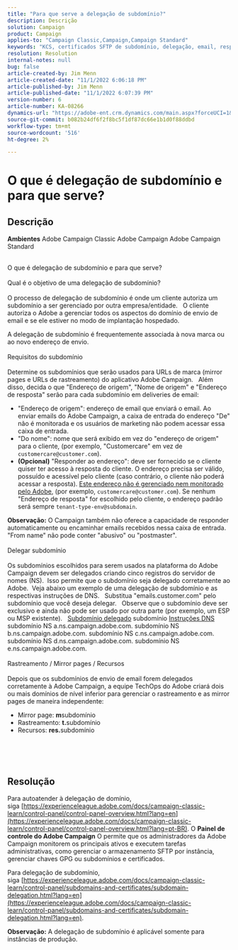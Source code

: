 ```yaml
---
title: "Para que serve a delegação de subdomínio?"
description: Descrição
solution: Campaign
product: Campaign
applies-to: "Campaign Classic,Campaign,Campaign Standard"
keywords: "KCS, certificados SFTP de subdomínio, delegação, email, resposta, campanha"
resolution: Resolution
internal-notes: null
bug: false
article-created-by: Jim Menn
article-created-date: "11/1/2022 6:06:18 PM"
article-published-by: Jim Menn
article-published-date: "11/1/2022 6:07:39 PM"
version-number: 6
article-number: KA-08266
dynamics-url: "https://adobe-ent.crm.dynamics.com/main.aspx?forceUCI=1&pagetype=entityrecord&etn=knowledgearticle&id=53374fdc-0f5a-ed11-9561-6045bd006a22"
source-git-commit: b082b24df6f2f8bc5f1df87dc66e1b1d0f88ddbd
workflow-type: tm+mt
source-wordcount: '516'
ht-degree: 2%

---
```


# O que é delegação de subdomínio e para que serve?

## Descrição


<b>Ambientes</b>
Adobe Campaign Classic Adobe Campaign Adobe Campaign Standard

<br>O que é delegação de subdomínio e para que serve?<br><br>Qual é o objetivo de uma delegação de subdomínio?<br><br>
O processo de delegação de subdomínio é onde um cliente autoriza um subdomínio a ser gerenciado por outra empresa/entidade.  
O cliente autoriza o Adobe a gerenciar todos os aspectos do domínio de envio de email e se ele estiver no modo de implantação hospedado.

A delegação de subdomínio é frequentemente associada à nova marca ou ao novo endereço de envio.
<br><br>Requisitos do subdomínio<br><br>
Determine os subdomínios que serão usados para URLs de marca (mirror pages e URLs de rastreamento) do aplicativo Adobe Campaign.  
Além disso, decida o que &quot;Endereço de origem&quot;, &quot;Nome de origem&quot; e &quot;Endereço de resposta&quot; serão para cada subdomínio em deliveries de email:

- &quot;Endereço de origem&quot;: endereço de email que enviará o email. Ao enviar emails do Adobe Campaign, a caixa de entrada do endereço &quot;De&quot; não é monitorada e os usuários de marketing não podem acessar essa caixa de entrada.
- &quot;Do nome&quot;: nome que será exibido em vez do &quot;endereço de origem&quot; para o cliente, (por exemplo, &quot;Customercare&quot; em vez de `customercare@customer.com`).
- <b>(Opcional)</b> &quot;Responder ao endereço&quot;: deve ser fornecido se o cliente quiser ter acesso à resposta do cliente. O endereço precisa ser válido, possuído e acessível pelo cliente (caso contrário, o cliente não poderá acessar a resposta). <u>Este endereço não é gerenciado nem monitorado pelo Adobe</u>, (por exemplo, `customercare@customer.com`). Se nenhum &quot;Endereço de resposta&quot; for escolhido pelo cliente, o endereço padrão será sempre `tenant-type-env@subdomain`.


<b>Observação:</b> O Campaign também não oferece a capacidade de responder automaticamente ou encaminhar emails recebidos nessa caixa de entrada. &quot;From name&quot; não pode conter &quot;abusivo&quot; ou &quot;postmaster&quot;.
<br><br>Delegar subdomínio<br><br>
Os subdomínios escolhidos para serem usados na plataforma do Adobe Campaign devem ser delegados criando cinco registros do servidor de nomes (NS). 
Isso permite que o subdomínio seja delegado corretamente ao Adobe.  Veja abaixo um exemplo de uma delegação de subdomínio e as respectivas instruções de DNS.  
Substitua &quot;emails.customer.com&quot; pelo subdomínio que você deseja delegar.  
Observe que o subdomínio deve ser exclusivo e ainda não pode ser usado por outra parte (por exemplo, um ESP ou MSP existente).
 
<u>Subdomínio delegado</u>
subdomínio
<u>Instruções DNS</u>
subdomínio NS a.ns.campaign.adobe.com.
subdomínio NS b.ns.campaign.adobe.com.
subdomínio NS c.ns.campaign.adobe.com.
subdomínio NS d.ns.campaign.adobe.com.
subdomínio NS e.ns.campaign.adobe.com.
<br><br>Rastreamento / Mirror pages / Recursos<br><br>
Depois que os subdomínios de envio de email forem delegados corretamente à Adobe Campaign, a equipe TechOps do Adobe criará dois ou mais domínios de nível inferior para gerenciar o rastreamento e as mirror pages de maneira independente:

- Mirror page: <b>m</b>subdomínio
- Rastreamento: <b>t.</b>subdomínio
- Recursos: <b>res.</b>subdomínio

<br><br> <br>

## Resolução


Para autoatender à delegação de domínio, siga [https://experienceleague.adobe.com/docs/campaign-classic-learn/control-panel/control-panel-overview.html?lang=en](https://experienceleague.adobe.com/docs/campaign-classic-learn/control-panel/control-panel-overview.html?lang=pt-BR).
O <b>Painel de controle do Adobe Campaign</b> O permite que os administradores da Adobe Campaign monitorem os principais ativos e executem tarefas administrativas, como gerenciar o armazenamento SFTP por instância, gerenciar chaves GPG ou subdomínios e certificados.

Para delegação de subdomínio, siga [https://experienceleague.adobe.com/docs/campaign-classic-learn/control-panel/subdomains-and-certificates/subdomain-delegation.html?lang=en](https://experienceleague.adobe.com/docs/campaign-classic-learn/control-panel/subdomains-and-certificates/subdomain-delegation.html?lang=en).

<b>Observação:</b> A delegação de subdomínio é aplicável somente para instâncias de produção.
